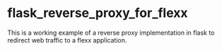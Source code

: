 # flask_reverse_proxy_for_flexx
This is a working example of a reverse proxy implementation in flask to redirect web traffic to a flexx application.

